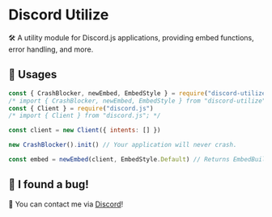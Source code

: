 # Discord Utilize
🛠️ A utility module for Discord.js applications, providing embed functions, error handling, and more.

## 🏅 Usages
```js
const { CrashBlocker, newEmbed, EmbedStyle } = require("discord-utilize");
/* import { CrashBlocker, newEmbed, EmbedStyle } from "discord-utilize"; */
const { Client } = require("discord.js")
/* import { Client } from "discord.js"; */

const client = new Client({ intents: [] })

new CrashBlocker().init() // Your application will never crash.

const embed = newEmbed(client, EmbedStyle.Default) // Returns EmbedBuilder but it has title and color.
```

## 🐞 I found a bug!
📱 You can contact me via [Discord](https://discord.gg/codebot)!